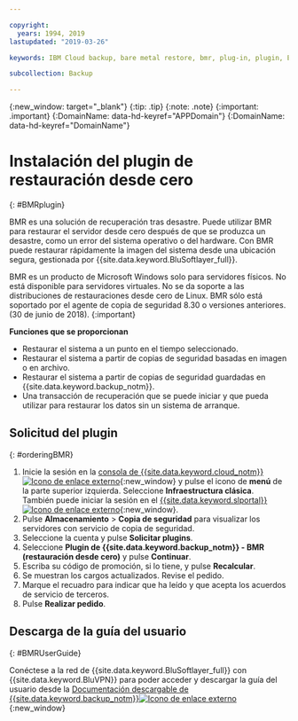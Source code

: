 ```yaml
---

copyright:
  years: 1994, 2019
lastupdated: "2019-03-26"

keywords: IBM Cloud backup, bare metal restore, bmr, plug-in, plugin, EVault, Carbonite, baremetal, point-in-time restore

subcollection: Backup

---
```

{:new_window: target="_blank"}
{:tip: .tip}
{:note: .note}
{:important: .important}
{:DomainName: data-hd-keyref="APPDomain"}
{:DomainName: data-hd-keyref="DomainName"}

# Instalación del plugin de restauración desde cero
{: #BMRplugin}

BMR es una solución de recuperación tras desastre. Puede utilizar BMR para restaurar el servidor desde cero después de que se produzca un desastre, como un error del sistema operativo o del hardware. Con BMR puede restaurar rápidamente la imagen del sistema desde una ubicación segura, gestionada por {{site.data.keyword.BluSoftlayer_full}}.

BMR es un producto de Microsoft Windows solo para servidores físicos. No está disponible para servidores virtuales. No se da soporte a las distribuciones de restauraciones desde cero de Linux. BMR sólo está soportado por el agente de copia de seguridad 8.30 o versiones anteriores. (30 de junio de 2018).
{:important}

**Funciones que se proporcionan**

- Restaurar el sistema a un punto en el tiempo seleccionado.
- Restaurar el sistema a partir de copias de seguridad basadas en imagen o en archivo.
- Restaurar el sistema a partir de copias de seguridad guardadas en {{site.data.keyword.backup_notm}}.
- Una transacción de recuperación que se puede iniciar y que pueda utilizar para restaurar los datos sin un sistema de arranque.

## Solicitud del plugin
{: #orderingBMR}

1. Inicie la sesión en la [consola de {{site.data.keyword.cloud_notm}} ![Icono de enlace externo](../../icons/launch-glyph.svg "Icono de enlace externo")](https://{DomainName}){:new_window} y pulse el icono de **menú** de la parte superior izquierda. Seleccione **Infraestructura clásica**. <br/>
   También puede iniciar la sesión en el [{{site.data.keyword.slportal}} ![Icono de enlace externo](../../icons/launch-glyph.svg "Icono de enlace externo")](https://control.softlayer.com/){:new_window}.
2. Pulse **Almacenamiento** > **Copia de seguridad** para visualizar los servidores con servicio de copia de seguridad.
3. Seleccione la cuenta y pulse **Solicitar plugins**.
4. Seleccione **Plugin de {{site.data.keyword.backup_notm}} - BMR (restauración desde cero)** y pulse **Continuar**.
5. Escriba su código de promoción, si lo tiene, y pulse **Recalcular**.
6. Se muestran los cargos actualizados. Revise el pedido.
7. Marque el recuadro para indicar que ha leído y que acepta los acuerdos de servicio de terceros.
8. Pulse **Realizar pedido**.

## Descarga de la guía del usuario
{: #BMRUserGuide}

Conéctese a la red de {{site.data.keyword.BluSoftlayer_full}} con {{site.data.keyword.BluVPN}} para poder acceder y descargar la guía del usuario desde la [Documentación descargable de {{site.data.keyword.backup_notm}}![Icono de enlace externo](../../icons/launch-glyph.svg "Icono de enlace externo")](http://downloads.service.softlayer.com/evault/Documentation/){:new_window}
